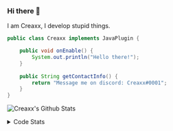 ### Hi there 👋

I am Creaxx, I develop stupid things. 

```java
public class Creaxx implements JavaPlugin {

    public void onEnable() {
        System.out.println("Hello there!");
    }
    
    public String getContactInfo() {
        return "Message me on discord: Creaxx#0001";
    }
}
```

![Creaxx's Github Stats](https://github-readme-stats.vercel.app/api?username=CreaxxOG&show_icons=true&theme=dark&count_private=true)

<details>
  <summary>Code Stats</summary>

<!--START_SECTION:waka-->
![Code Time](http://img.shields.io/badge/Code%20Time-1%2C058%20hrs%201%20min-blue)

![Lines of code](https://img.shields.io/badge/From%20Hello%20World%20I%27ve%20Written-166%20lines%20of%20code-blue)

**🐱 My GitHub Data** 

> 🏆 0 Contributions in the Year 2023
 > 
> 📦 66.2 kB Used in GitHub's Storage 
 > 
> 🚫 Not Opted to Hire
 > 
> 📜 4 Public Repositories 
 > 
> 🔑 2 Private Repositories  
 > 
**I'm an Early 🐤** 

```text
🌞 Morning    39 commits     █░░░░░░░░░░░░░░░░░░░░░░░░   5.24% 
🌆 Daytime    386 commits    █████████████░░░░░░░░░░░░   51.88% 
🌃 Evening    304 commits    ██████████░░░░░░░░░░░░░░░   40.86% 
🌙 Night      15 commits     ░░░░░░░░░░░░░░░░░░░░░░░░░   2.02%

```
📅 **I'm Most Productive on Saturday** 

```text
Monday       66 commits     ██░░░░░░░░░░░░░░░░░░░░░░░   8.87% 
Tuesday      81 commits     ██░░░░░░░░░░░░░░░░░░░░░░░   10.89% 
Wednesday    107 commits    ███░░░░░░░░░░░░░░░░░░░░░░   14.38% 
Thursday     97 commits     ███░░░░░░░░░░░░░░░░░░░░░░   13.04% 
Friday       106 commits    ███░░░░░░░░░░░░░░░░░░░░░░   14.25% 
Saturday     200 commits    ██████░░░░░░░░░░░░░░░░░░░   26.88% 
Sunday       87 commits     ███░░░░░░░░░░░░░░░░░░░░░░   11.69%

```


📊 **This Week I Spent My Time On** 

```text
💬 Programming Languages: 
Java                     17 hrs 38 mins      ██████████████████████░░░   91.01% 
XML                      40 mins             █░░░░░░░░░░░░░░░░░░░░░░░░   3.52% 
YAML                     28 mins             ░░░░░░░░░░░░░░░░░░░░░░░░░   2.41% 
GitIgnore file           22 mins             ░░░░░░░░░░░░░░░░░░░░░░░░░   1.9% 
Kotlin                   8 mins              ░░░░░░░░░░░░░░░░░░░░░░░░░   0.72%

🔥 Editors: 
IntelliJ                 19 hrs 23 mins      █████████████████████████   100.0%

```

**I Mostly Code in Java** 

```text
Java                     13 repos            ███████████████████░░░░░░   76.47% 
Kotlin                   3 repos             ████░░░░░░░░░░░░░░░░░░░░░   17.65% 
EJS                      1 repo              █░░░░░░░░░░░░░░░░░░░░░░░░   5.88%

```



 Last Updated on 01/01/2023 06:24:34 UTC
<!--END_SECTION:waka-->
</details>
